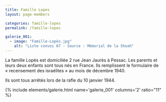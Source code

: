 ```yaml
---
title: Famille Lopes
layout: page-members

categories: famille-lopes
permalink: /famille-lopes

galerie_001: 
  - image: "Famille-Lopès.jpg"
    alt: "Liste convoi 67 - Source : Mémorial de la Shoah"
---
```


La famille Lopès est domiciliée 2 rue Jean Jaurès à Pessac. Les parents et leurs deux enfants sont tous nés en France. Ils remplissent le formulaire de « recensement des israélites » au mois de décembre 1940.

Ils sont tous arrêtés lors de la rafle du 10 janvier 1944.

{% include elements/galerie.html name='galerie_001' columns='2' ratio="11" %}